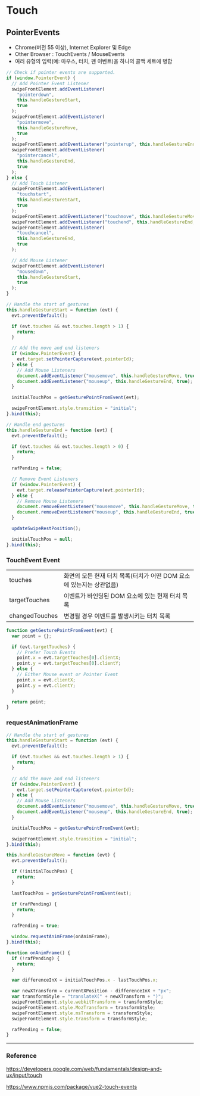 # Touch

## PointerEvents

- Chrome(버전 55 이상), Internet Explorer 및 Edge
- Other Browser : TouchEvents / MouseEvents
- 여러 유형의 입력(예: 마우스, 터치, 펜 이벤트)을 하나의 콜백 세트에 병합

```js
// Check if pointer events are supported.
if (window.PointerEvent) {
  // Add Pointer Event Listener
  swipeFrontElement.addEventListener(
    "pointerdown",
    this.handleGestureStart,
    true
  );
  swipeFrontElement.addEventListener(
    "pointermove",
    this.handleGestureMove,
    true
  );
  swipeFrontElement.addEventListener("pointerup", this.handleGestureEnd, true);
  swipeFrontElement.addEventListener(
    "pointercancel",
    this.handleGestureEnd,
    true
  );
} else {
  // Add Touch Listener
  swipeFrontElement.addEventListener(
    "touchstart",
    this.handleGestureStart,
    true
  );
  swipeFrontElement.addEventListener("touchmove", this.handleGestureMove, true);
  swipeFrontElement.addEventListener("touchend", this.handleGestureEnd, true);
  swipeFrontElement.addEventListener(
    "touchcancel",
    this.handleGestureEnd,
    true
  );

  // Add Mouse Listener
  swipeFrontElement.addEventListener(
    "mousedown",
    this.handleGestureStart,
    true
  );
}
```

```js
// Handle the start of gestures
this.handleGestureStart = function (evt) {
  evt.preventDefault();

  if (evt.touches && evt.touches.length > 1) {
    return;
  }

  // Add the move and end listeners
  if (window.PointerEvent) {
    evt.target.setPointerCapture(evt.pointerId);
  } else {
    // Add Mouse Listeners
    document.addEventListener("mousemove", this.handleGestureMove, true);
    document.addEventListener("mouseup", this.handleGestureEnd, true);
  }

  initialTouchPos = getGesturePointFromEvent(evt);

  swipeFrontElement.style.transition = "initial";
}.bind(this);

// Handle end gestures
this.handleGestureEnd = function (evt) {
  evt.preventDefault();

  if (evt.touches && evt.touches.length > 0) {
    return;
  }

  rafPending = false;

  // Remove Event Listeners
  if (window.PointerEvent) {
    evt.target.releasePointerCapture(evt.pointerId);
  } else {
    // Remove Mouse Listeners
    document.removeEventListener("mousemove", this.handleGestureMove, true);
    document.removeEventListener("mouseup", this.handleGestureEnd, true);
  }

  updateSwipeRestPosition();

  initialTouchPos = null;
}.bind(this);
```

### TouchEvent Event

|                |                                                                      |
| -------------- | -------------------------------------------------------------------- |
| touches        | 화면의 모든 현재 터치 목록(터치가 어떤 DOM 요소에 있는지는 상관없음) |
| targetTouches  | 이벤트가 바인딩된 DOM 요소에 있는 현재 터치 목록                     |
| changedTouches | 변경될 경우 이벤트를 발생시키는 터치 목록                            |

```js
function getGesturePointFromEvent(evt) {
  var point = {};

  if (evt.targetTouches) {
    // Prefer Touch Events
    point.x = evt.targetTouches[0].clientX;
    point.y = evt.targetTouches[0].clientY;
  } else {
    // Either Mouse event or Pointer Event
    point.x = evt.clientX;
    point.y = evt.clientY;
  }

  return point;
}
```

### requestAnimationFrame

```js
// Handle the start of gestures
this.handleGestureStart = function (evt) {
  evt.preventDefault();

  if (evt.touches && evt.touches.length > 1) {
    return;
  }

  // Add the move and end listeners
  if (window.PointerEvent) {
    evt.target.setPointerCapture(evt.pointerId);
  } else {
    // Add Mouse Listeners
    document.addEventListener("mousemove", this.handleGestureMove, true);
    document.addEventListener("mouseup", this.handleGestureEnd, true);
  }

  initialTouchPos = getGesturePointFromEvent(evt);

  swipeFrontElement.style.transition = "initial";
}.bind(this);

this.handleGestureMove = function (evt) {
  evt.preventDefault();

  if (!initialTouchPos) {
    return;
  }

  lastTouchPos = getGesturePointFromEvent(evt);

  if (rafPending) {
    return;
  }

  rafPending = true;

  window.requestAnimFrame(onAnimFrame);
}.bind(this);

function onAnimFrame() {
  if (!rafPending) {
    return;
  }

  var differenceInX = initialTouchPos.x - lastTouchPos.x;

  var newXTransform = currentXPosition - differenceInX + "px";
  var transformStyle = "translateX(" + newXTransform + ")";
  swipeFrontElement.style.webkitTransform = transformStyle;
  swipeFrontElement.style.MozTransform = transformStyle;
  swipeFrontElement.style.msTransform = transformStyle;
  swipeFrontElement.style.transform = transformStyle;

  rafPending = false;
}
```

---

### Reference

https://developers.google.com/web/fundamentals/design-and-ux/input/touch

https://www.npmjs.com/package/vue2-touch-events
